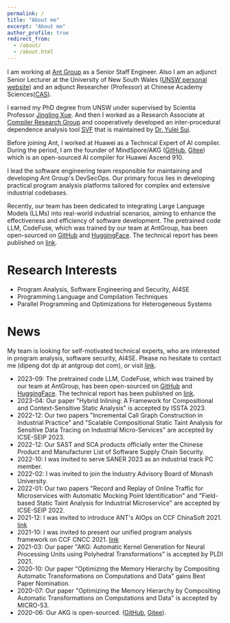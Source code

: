 ```yaml
---
permalink: /
title: "About me"
excerpt: "About me"
author_profile: true
redirect_from: 
  - /about/
  - /about.html
---
```

<!-- I am an adjunct senior lecturer working with Scientia Professor [Jingling Xue](http://www.cse.unsw.edu.au/~jingling) at School of Computer Science and Engineering, The University of New South Wales. -->

I am working at [Ant Group](https://www.antgroup.com/) as a Senior Staﬀ Engineer. Also I am an adjunct Senior Lecturer at the University of New South Wales ([UNSW personal website](http://www.cse.unsw.edu.au/~pengd/)) and an adjunct Researcher (Professor) at Chinese Academy Sciences([CAS](http://english.cas.cn/)).

I earned my PhD degree from UNSW under supervised by Scientia Professor [Jingling Xue](http://www.cse.unsw.edu.au/~jingling). And then I worked as a Research Associate at [Compiler Research Group](http://www.cse.unsw.edu.au/~corg/) and cooperatively developed an inter-procedural dependence analysis tool [SVF](http://svf-tools.github.io/SVF/) that is maintained by [Dr. Yulei Sui](https://yuleisui.github.io/).

Before joining Ant, I worked at Huawei as a Technical Expert of AI compiler. During the period, I am the founder of MindSpore/AKG ([GitHub](https://github.com/mindspore-ai/akg), [Gitee](https://github.com/mindspore-ai/akg)) which is an open-sourced AI compiler for Huawei Ascend 910.

I lead the software engineering team responsible for maintaining and developing Ant Group's DevSecOps. Our primary focus lies in developing practical program analysis platforms tailored for complex and extensive industrial codebases. 

Recently, our team has been dedicated to integrating Large Language Models (LLMs) into real-world industrial scenarios, aiming to enhance the effectiveness and efficiency of software development. 
The pretrained code LLM, CodeFuse, which was trained by our team at AntGroup, has been open-sourced on [GitHub](https://github.com/codefuse-ai)  and [HuggingFace](https://huggingface.co/codefuse-ai). The technical report has been published on [link](https://arxiv.org/abs/2310.06266). 

Research Interests
======
* Program Analysis, Software Engineering and Security, AI4SE
* Programming Language and Compilation Techniques
* Parallel Programming and Optimizations for Heterogeneous Systems


News
======
My team is looking for self-motivated technical experts, who are interested in program analysis, software security, AI4SE. Please no hesitate to contact me (dipeng dot dp at antgroup dot com), or visit [link](https://talent.antgroup.com/off-campus-position?positionId=1934017).


* 2023-09: The pretrained code LLM, CodeFuse, which was trained by our team at AntGroup, has been open-sourced on [GitHub](https://github.com/codefuse-ai)  and [HuggingFace](https://huggingface.co/codefuse-ai). The technical report has been published on [link](https://arxiv.org/abs/2310.06266). 
* 2023-04: Our paper "Hybrid Inlining: A Framework for Compositional and Context-Sensitive Static Analysis" is accepted by ISSTA 2023.
* 2022-12: Our two papers "Incremental Call Graph Construction in Industrial Practice" and "Scalable Compositional Static Taint Analysis for Sensitive Data Tracing on Industrial Micro-Services" are accepted by ICSE-SEIP 2023.
* 2022-12: Our SAST and SCA products officially enter the Chinese Product and Manufacturer List of Software Supply Chain Security.
* 2022-10: I was invited to serve SANER 2023 as an industrial track PC member.
* 2022-02: I was invited to join the Industry Advisory Board of Monash University.
* 2022-01: Our two papers "Record and Replay of Online Traffic for Microservices with Automatic Mocking Point Identification" and "Field-based Static Taint Analysis for Industrial Microservice" are accepted by ICSE-SEIP 2022.
* 2021-12: I was invited to introduce ANT's AIOps on CCF ChinaSoft 2021. [link](http://chinasoft.ccf.org.cn/schedule/special/6.html)
* 2021-10: I was invited to present our unified program analysis framework on CCF CNCC 2021. [link](https://zhuanlan.zhihu.com/p/417330325)
* 2021-03: Our paper "AKG: Automatic Kernel Generation for Neural Processing Units using Polyhedral Transformations" is accepted by PLDI 2021.
* 2020-10: Our paper "Optimizing the Memory Hierarchy by Compositing Automatic Transformations on Computations and Data" gains Best Paper Nomination. 
* 2020-07: Our paper "Optimizing the Memory Hierarchy by Compositing Automatic Transformations on Computations and Data" is accepted by MICRO-53.
* 2020-06: Our AKG is open-sourced. ([GitHub](https://github.com/mindspore-ai/akg), [Gitee](https://github.com/mindspore-ai/akg)). 


